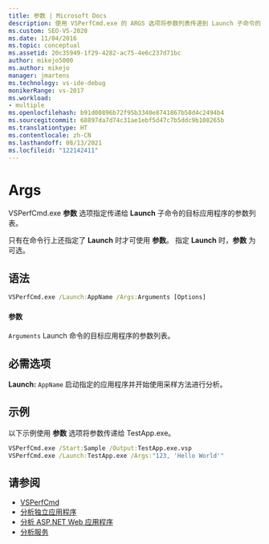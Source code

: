 ```yaml
---
title: 参数 | Microsoft Docs
description: 使用 VSPerfCmd.exe 的 ARGS 选项将参数列表传递到 Launch 子命令的目标应用程序。
ms.custom: SEO-VS-2020
ms.date: 11/04/2016
ms.topic: conceptual
ms.assetid: 20c35949-1f29-4282-ac75-4e6c237d71bc
author: mikejo5000
ms.author: mikejo
manager: jmartens
ms.technology: vs-ide-debug
monikerRange: vs-2017
ms.workload:
- multiple
ms.openlocfilehash: b91d00896b72f95b3340e8741867b58d4c2494b4
ms.sourcegitcommit: 68897da7d74c31ae1ebf5d47c7b5ddc9b108265b
ms.translationtype: HT
ms.contentlocale: zh-CN
ms.lasthandoff: 08/13/2021
ms.locfileid: "122142411"
---
```

# <a name="args"></a>Args
VSPerfCmd.exe **参数** 选项指定传递给 **Launch** 子命令的目标应用程序的参数列表。

 只有在命令行上还指定了 **Launch** 时才可使用 **参数**。 指定 **Launch** 时，**参数** 为可选。

## <a name="syntax"></a>语法

```cmd
VSPerfCmd.exe /Launch:AppName /Args:Arguments [Options]
```

#### <a name="parameters"></a>参数
 `Arguments` Launch 命令的目标应用程序的参数列表。

## <a name="required-options"></a>必需选项
 **Launch:** `AppName` 启动指定的应用程序并开始使用采样方法进行分析。

## <a name="example"></a>示例
 以下示例使用 **参数** 选项将参数传递给 TestApp.exe。

```cmd
VSPerfCmd.exe /Start:Sample /Output:TestApp.exe.vsp
VSPerfCmd.exe /Launch:TestApp.exe /Args:"123, 'Hello World'"
```

## <a name="see-also"></a>请参阅
- [VSPerfCmd](../profiling/vsperfcmd.md)
- [分析独立应用程序](../profiling/command-line-profiling-of-stand-alone-applications.md)
- [分析 ASP.NET Web 应用程序](../profiling/command-line-profiling-of-aspnet-web-applications.md)
- [分析服务](../profiling/command-line-profiling-of-services.md)
